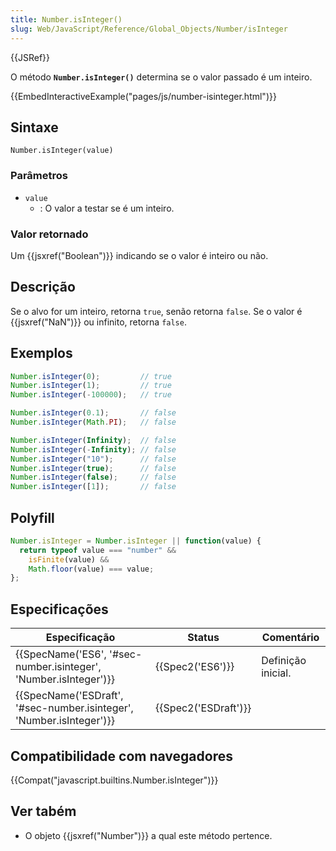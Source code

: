 ```yaml
---
title: Number.isInteger()
slug: Web/JavaScript/Reference/Global_Objects/Number/isInteger
---
```

{{JSRef}}

O método **`Number.isInteger()`** determina se o valor passado é um inteiro.

{{EmbedInteractiveExample("pages/js/number-isinteger.html")}}

## Sintaxe

```
Number.isInteger(value)
```

### Parâmetros

- `value`
  - : O valor a testar se é um inteiro.

### Valor retornado

Um {{jsxref("Boolean")}} indicando se o valor é inteiro ou não.

## Descrição

Se o alvo for um inteiro, retorna `true`, senão retorna `false`. Se o valor é {{jsxref("NaN")}} ou infinito, retorna `false`.

## Exemplos

```js
Number.isInteger(0);         // true
Number.isInteger(1);         // true
Number.isInteger(-100000);   // true

Number.isInteger(0.1);       // false
Number.isInteger(Math.PI);   // false

Number.isInteger(Infinity);  // false
Number.isInteger(-Infinity); // false
Number.isInteger("10");      // false
Number.isInteger(true);      // false
Number.isInteger(false);     // false
Number.isInteger([1]);       // false
```

## Polyfill

```js
Number.isInteger = Number.isInteger || function(value) {
  return typeof value === "number" &&
    isFinite(value) &&
    Math.floor(value) === value;
};
```

## Especificações

| Especificação                                                                                | Status                       | Comentário         |
| -------------------------------------------------------------------------------------------- | ---------------------------- | ------------------ |
| {{SpecName('ES6', '#sec-number.isinteger', 'Number.isInteger')}}         | {{Spec2('ES6')}}         | Definição inicial. |
| {{SpecName('ESDraft', '#sec-number.isinteger', 'Number.isInteger')}} | {{Spec2('ESDraft')}} |                    |

## Compatibilidade com navegadores

{{Compat("javascript.builtins.Number.isInteger")}}

## Ver tabém

- O objeto {{jsxref("Number")}} a qual este método pertence.
